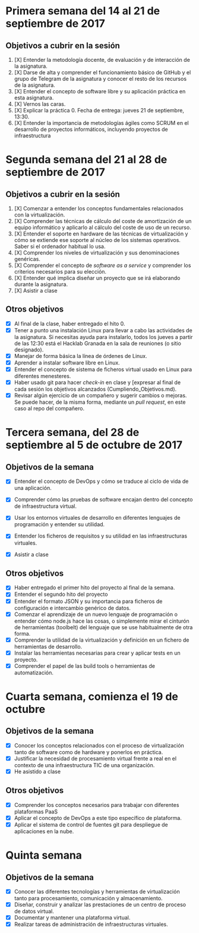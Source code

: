 # Primera semana del 14 al 21 de septiembre de 2017

## Objetivos a cubrir en la sesión

1. [X] Entender la metodología docente, de evaluación y de interacción de la asignatura.
2. [X] Darse de alta y comprender el funcionamiento básico de GitHub y el grupo de Telegram de la asignatura y conocer el resto de los recursos de la asignatura.
3. [X] Entender el concepto de software libre y su aplicación práctica en esta asignatura.
4. [X] Vernos las caras.
5. [X] Explicar la práctica 0. Fecha de entrega: jueves 21 de septiembre, 13:30.
6. [X] Entender la importancia de metodologías ágiles como SCRUM en el desarrollo de proyectos informáticos, incluyendo proyectos de infraestructura

# Segunda semana del 21 al 28 de septiembre de 2017

## Objetivos a cubrir en la sesión


1. [X] Comenzar a entender los conceptos fundamentales relacionados con la virtualización.
2. [X] Comprender las técnicas de cálculo del coste de amortización de un equipo informático y aplicarlo al cálculo del coste de uso de un recurso.
2. [X] Entender el soporte en hardware de las técnicas de virtualización y cómo se extiende ese soporte al núcleo de los sistemas operativos. Saber si el ordenador habitual lo usa.
4. [X] Comprender los niveles de virtualización y sus denominaciones genéricas.
5. [X] Comprender el concepto de *software as a service* y comprender los criterios necesarios para su elección.
6. [X] Entender qué implica diseñar un proyecto que se irá elaborando durante la asignatura.
7. [X] Asistir a clase


## Otros objetivos

* [X] Al final de la clase, haber entregado el hito 0. 
* [X] Tener a punto una instalación Linux para llevar a cabo las actividades de la asignatura. Si necesitas ayuda para instalarlo, todos los
jueves a partir de las 12:30 está el Hacklab Granada en la sala de reuniones (o sitio designado).
* [X] Manejar de forma básica la línea de órdenes de Linux.
* [X] Aprender a instalar software libre en Linux.
* [X] Entender el concepto de sistema de ficheros virtual usado en Linux para diferentes menesteres.
* [X] Haber usado git para hacer *check-in* en clase y [expresar al final de cada sesión los objetivos alcanzados (Cumpliendo_Objetivos.md).
* [X] Revisar algún ejercicio de un compañero y sugerir cambios o mejoras. Se puede hacer, de la misma forma, mediante un *pull request*, en este caso al repo del compañero.

# Tercera semana, del 28 de septiembre al 5 de octubre de 2017

## Objetivos de la semana

* [X] Entender el concepto de DevOps y cómo se traduce al ciclo de vida de una aplicación.
* [X] Comprender cómo las pruebas de software encajan dentro del concepto de infraestructura virtual.
* [X] Usar los entornos virtuales de desarrollo en diferentes lenguajes de programación y entender su utilidad.
* [X] Entender los ficheros de requisitos y su utilidad en las infraestructuras virtuales.
* [X] Asistir a clase



## Otros objetivos

* [X] Haber entregado el primer hito del proyecto al final de la semana.
* [X] Entender el segundo hito del proyecto
* [X] Entender el formato JSON y su importancia para ficheros de configuración e intercambio genérico de datos.
* [X] Comenzar el aprendizaje de un nuevo lenguaje de programación o entender cómo node.js hace las cosas, o simplemente mirar el cinturón de herramientas (toolbelt) del lenguaje que se use habitualmente de otra forma.
* [X] Comprender la utilidad de la virtualización y definición en un fichero de herramientas de desarrollo.
* [X] Instalar las herramientas necesarias para crear y aplicar tests en un proyecto.
* [X] Comprender el papel de las build tools o herramientas de automatización.

# Cuarta semana, comienza el 19 de octubre

## Objetivos de la semana

* [X] Conocer los conceptos relacionados con el proceso de virtualización tanto de software como de hardware y ponerlos en práctica.
* [X] Justificar la necesidad de procesamiento virtual frente a real en el contexto de una infraestructura TIC de una organización.
* [X] He asistido a clase

## Otros objetivos

* [X] Comprender los conceptos necesarios para trabajar con diferentes plataformas PaaS
* [X] Aplicar el concepto de DevOps a este tipo específico de plataforma.
* [X] Aplicar el sistema de control de fuentes git para despliegue de aplicaciones en la nube.

# Quinta semana

## Objetivos de la semana

* [X] Conocer las diferentes tecnologías y herramientas de virtualización tanto para procesamiento, comunicación y almacenamiento.
* [X] Diseñar, construir y analizar las prestaciones de un centro de proceso de datos virtual.
* [X] Documentar y mantener una plataforma virtual.
* [X] Realizar tareas de administración de infraestructuras virtuales.
